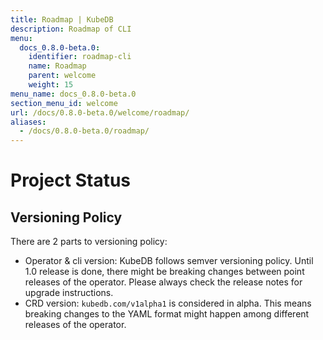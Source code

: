 ```yaml
---
title: Roadmap | KubeDB
description: Roadmap of CLI
menu:
  docs_0.8.0-beta.0:
    identifier: roadmap-cli
    name: Roadmap
    parent: welcome
    weight: 15
menu_name: docs_0.8.0-beta.0
section_menu_id: welcome
url: /docs/0.8.0-beta.0/welcome/roadmap/
aliases:
  - /docs/0.8.0-beta.0/roadmap/
---
```


# Project Status

## Versioning Policy
There are 2 parts to versioning policy:

 - Operator & cli version: KubeDB follows semver versioning policy. Until 1.0 release is done, there might be breaking changes between point releases of the operator. Please always check the release notes for upgrade instructions.
 - CRD version: `kubedb.com/v1alpha1` is considered in alpha. This means breaking changes to the YAML format might happen among different releases of the operator.
